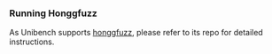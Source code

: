 ### Running Honggfuzz
As Unibench supports [honggfuzz](https://github.com/unifuzz/dockerized_fuzzing/tree/master/honggfuzz), please refer to its repo for detailed instructions.